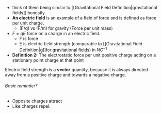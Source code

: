 - think of them being similar to [[Gravitational Field Definition|gravitational fields]] honestly
- **An electric field** is an example of a field of force and is defined as force per unit charge. 
	- (F/q) vs (F/m) for gravity (Force per unit mass)
- $F=qE$ force on a charge in an electric field.
	- F is force
	- E is electric field strength (comparable to [[Gravitational Field Definition|g]]for gravitational fields) in $N C^{-1}$
- **Definition 2:** The electrostatic force per unit positive charge acting on a stationary point charge at that point

Electric field strength is a **vector** quantity, because it is always directed away from a positive charge and towards a negative charge. 

###### Basic reminder?
- Opposite charges attract
- Like charges repel.